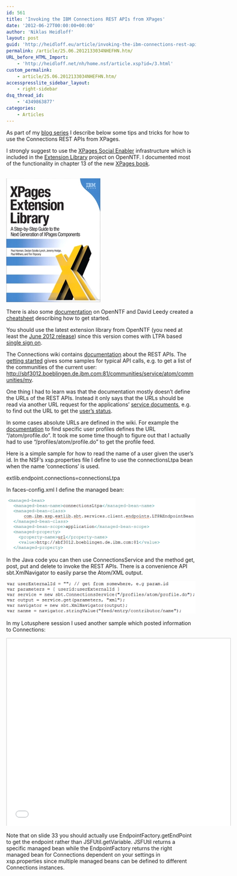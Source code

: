 ```yaml
---
id: 561
title: 'Invoking the IBM Connections REST APIs from XPages'
date: '2012-06-27T00:00:00+00:00'
author: 'Niklas Heidloff'
layout: post
guid: 'http://heidloff.eu/article/invoking-the-ibm-connections-rest-apis-from-xpages/'
permalink: /article/25.06.2012133034NHEFHN.htm/
URL_before_HTML_Import:
    - 'http://heidloff.net/nh/home.nsf/article.xsp?id=/3.html'
custom_permalink:
    - article/25.06.2012133034NHEFHN.htm/
accesspresslite_sidebar_layout:
    - right-sidebar
dsq_thread_id:
    - '4349863877'
categories:
    - Articles
---
```


 As part of my [blog series](http://heidloff.net/nh/home.nsf/dx/18.06.2012101730NHEBQZ.htm) I describe below some tips and tricks for how to use the Connections REST APIs from XPages.

 I strongly suggest to use the [XPages Social Enabler](http://www.youtube.com/watch?feature=player_embedded&v=UAmgqP20Okw) infrastructure which is included in the [Extension Library](http://www.openntf.org/internal/home.nsf/release.xsp?documentId=9AA9285364D0DF7486257A15004993E8&action=openDocument) project on OpenNTF. I documented most of the functionality in chapter 13 of the new [XPages book](http://www.ibmpressbooks.com/bookstore/product.asp?isbn=0132901811).

[   
![image](/assets/img/2012/06/extlibbook.jpg)  ](http://www.ibmpressbooks.com/bookstore/product.asp?isbn=0132901811)

 There is also some [documentation](http://www.openntf.org/Projects/pmt.nsf/DA2F4D351A9F15B28625792D002D1F18/%24file/SocialEnabler111006.pdf) on OpenNTF and David Leedy created a [cheatsheet](http://xpagescheatsheet.com/cheatsheet.nsf/downloadCount.xsp?link=http%3A//xpagescheatsheet.com/cheatsheet.nsf/135E58313968CEEB8825799100478A6F/%24FILE/Ni9-CS-SocialTools-8.5x11%20PDF.pdf&unid=135E58313968CEEB8825799100478A6F) describing how to get started.

 You should use the latest extension library from OpenNTF (you need at least the [June 2012 release](http://www.openntf.org/internal/home.nsf/release.xsp?documentId=9AA9285364D0DF7486257A15004993E8&action=openDocument)) since this version comes with LTPA based [single sign on](http://heidloff.net/nh/home.nsf/dx/23.05.2012154706NHEJ6Z.htm).

 The Connections wiki contains [documentation](http://www-10.lotus.com/ldd/lcwiki.nsf/dx/IBM_Connections_APIs_ic301) about the REST APIs. The [getting started](http://www-10.lotus.com/ldd/lcwiki.nsf/dx/Getting_started_ic301) gives some samples for typical API calls, e.g. to get a list of the communities of the current user: http://sbf3012.boeblingen.de.ibm.com:81/communities/service/atom/communities/my.

 One thing I had to learn was that the documentation mostly doesn’t define the URLs of the REST APIs. Instead it only says that the URLs should be read via another URL request for the applications’ [service documents](http://www-10.lotus.com/ldd/lcwiki.nsf/dx/Navigating_Profiles_resources_ic301), e.g. to find out the URL to get the [user’s status](http://www-10.lotus.com/ldd/lcwiki.nsf/dx/Retrieving_status_messages_ic301).

 In some cases absolute URLs are defined in the wiki. For example the [documentation](http://www-10.lotus.com/ldd/lcwiki.nsf/dx/Searching_for_a_users_profile_ic301) to find specific user profiles defines the URL “/atom/profile.do”. It took me some time though to figure out that I actually had to use “/profiles/atom/profile.do” to get the profile feed.

 Here is a simple sample for how to read the name of a user given the user’s id. In the NSF’s xsp.properties file I define to use the connectionsLtpa bean when the name ‘connections’ is used.

 extlib.endpoint.connections=connectionsLtpa

 In faces-config.xml I define the managed bean:

![image](/assets/img/2012/06/connectionsrestapis1.png)

 In the Java code you can then use ConnectionsService and the method get, post, put and delete to invoke the REST APIs. There is a convenience API sbt.XmlNavigator to easily parse the Atom/XML output.

![image](/assets/img/2012/06/connectionsrestapis2.png)

 In my Lotusphere session I used another sample which posted information to Connections:

 <iframe allowfullscreen="" frameborder="0" height="497" marginheight="0" marginwidth="0" scrolling="no" src="./3_files/11213150.html" style="border:1px solid #CCC;border-width:1px 1px 0" width="595"></iframe>

 Note that on slide 33 you should actually use EndpointFactory.getEndPoint to get the endpoint rather than JSFUtil.getVariable. JSFUtil returns a specific managed bean while the EndpointFactory returns the right managed bean for Connections dependent on your settings in xsp.properties since multiple managed beans can be defined to different Connections instances.